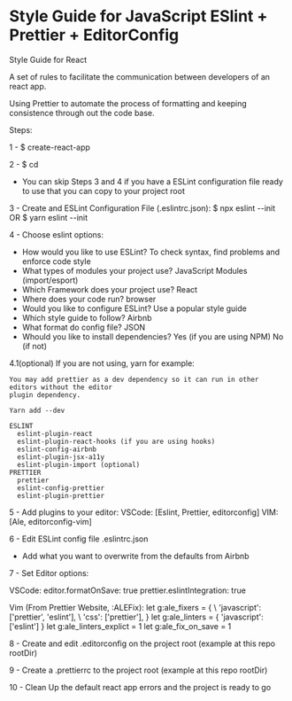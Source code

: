 # Style Guide for JavaScript ESlint + Prettier + EditorConfig

 Style Guide for React

 A set of rules to facilitate the communication between developers of an react
app.

 Using Prettier to automate the process of formatting and keeping consistence
through out the code base.

Steps:

1 - $ create-react-app <project-name>

2 - $ cd <project-name>

* You can skip Steps 3 and 4 if you have a ESLint configuration file ready to use
that you can copy to your project root

3 - Create and ESLint Configuration File (.eslintrc.json):
  $ npx eslint --init 
  OR
  $ yarn eslint --init

4 - Choose eslint options:
  - How would you like to use ESLint? To check syntax, find problems and enforce
  code style
  - What types of modules your project use? JavaScript Modules (import/esport)
  - Which Framework does your project use? React
  - Where does your code run? browser
  - Would you like to configure ESLint? Use a popular style guide
  - Which style guide to follow? Airbnb
  - What format do config file? JSON
  - Whould you like to install dependencies? Yes (if you are using NPM) No (if not)

  4.1(optional) If you are not using, yarn for example:
    
    You may add prettier as a dev dependency so it can run in other editors without the editor
    plugin dependency.

    Yarn add --dev
	
    ESLINT
      eslint-plugin-react
      eslint-plugin-react-hooks (if you are using hooks)
      eslint-config-airbnb
      eslint-plugin-jsx-a11y
      eslint-plugin-import (optional)
    PRETTIER
      prettier
      eslint-config-prettier
      eslint-plugin-prettier

5 - Add plugins to your editor: 
  VSCode: [Eslint, Prettier, editorconfig]
  VIM: [Ale, editorconfig-vim]

6 - Edit ESLint config file .eslintrc.json
  - Add what you want to overwrite from the defaults from Airbnb

7 - Set Editor options:

  VSCode:
    editor.formatOnSave: true
    prettier.eslintIntegration: true

  Vim (From Prettier Website, :ALEFix):
    let g:ale_fixers = {
    \   'javascript': ['prettier', 'eslint'],
    \   'css': ['prettier'],
    \}
    let g:ale_linters = { 'javascript': ['eslint'] }
    let g:ale_linters_explict = 1
    let g:ale_fix_on_save = 1


8 - Create and edit .editorconfig on the project root (example at this repo rootDir)

9 - Create a .prettierrc to the project root (example at this repo rootDir)

10 - Clean Up the default react app errors and the project is ready to go

